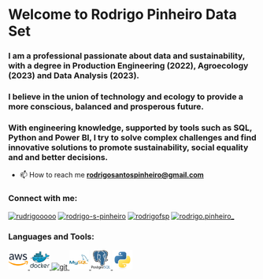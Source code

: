 <h1 align="left">Welcome to Rodrigo Pinheiro Data Set</h1>
<h3 align="left">I am a professional passionate about data and sustainability, with a degree in Production Engineering (2022), Agroecology  (2023) and Data Analysis (2023).</h3> 
<h3 align="left">I believe in the union of technology and ecology to provide a more conscious, balanced and prosperous future.</h3>
<h3 align="left">With engineering knowledge, supported by tools such as SQL, Python and Power BI, I try to solve complex challenges and find innovative solutions to promote sustainability, social equality  and and better decisions.</h3>

- 📫 How to reach me **rodrigosantospinheiro@gmail.com**

<h3 align="left">Connect with me:</h3>
<p align="left">
<a href="https://twitter.com/rudrigooooo" target="blank"><img align="center" src="https://raw.githubusercontent.com/rahuldkjain/github-profile-readme-generator/master/src/images/icons/Social/twitter.svg" alt="rudrigooooo" height="30" width="40" /></a>
<a href="https://linkedin.com/in/rodrigo-s-pinheiro" target="blank"><img align="center" src="https://raw.githubusercontent.com/rahuldkjain/github-profile-readme-generator/master/src/images/icons/Social/linked-in-alt.svg" alt="rodrigo-s-pinheiro" height="30" width="40" /></a>
<a href="https://kaggle.com/rodrigofsp" target="blank"><img align="center" src="https://raw.githubusercontent.com/rahuldkjain/github-profile-readme-generator/master/src/images/icons/Social/kaggle.svg" alt="rodrigofsp" height="30" width="40" /></a>
<a href="https://instagram.com/rodrigo.pinheiro_" target="blank"><img align="center" src="https://raw.githubusercontent.com/rahuldkjain/github-profile-readme-generator/master/src/images/icons/Social/instagram.svg" alt="rodrigo.pinheiro_" height="30" width="40" /></a>
</p>

<h3 align="left">Languages and Tools:</h3>
<p align="left"> <a href="https://aws.amazon.com" target="_blank" rel="noreferrer"> <img src="https://raw.githubusercontent.com/devicons/devicon/master/icons/amazonwebservices/amazonwebservices-original-wordmark.svg" alt="aws" width="40" height="40"/> </a> <a href="https://www.docker.com/" target="_blank" rel="noreferrer"> <img src="https://raw.githubusercontent.com/devicons/devicon/master/icons/docker/docker-original-wordmark.svg" alt="docker" width="40" height="40"/> </a> <a href="https://git-scm.com/" target="_blank" rel="noreferrer"> <img src="https://www.vectorlogo.zone/logos/git-scm/git-scm-icon.svg" alt="git" width="40" height="40"/> </a> <a href="https://www.mysql.com/" target="_blank" rel="noreferrer"> <img src="https://raw.githubusercontent.com/devicons/devicon/master/icons/mysql/mysql-original-wordmark.svg" alt="mysql" width="40" height="40"/> </a> <a href="https://www.postgresql.org" target="_blank" rel="noreferrer"> <img src="https://raw.githubusercontent.com/devicons/devicon/master/icons/postgresql/postgresql-original-wordmark.svg" alt="postgresql" width="40" height="40"/> </a> <a href="https://www.python.org" target="_blank" rel="noreferrer"> <img src="https://raw.githubusercontent.com/devicons/devicon/master/icons/python/python-original.svg" alt="python" width="40" height="40"/> </a> </p>
